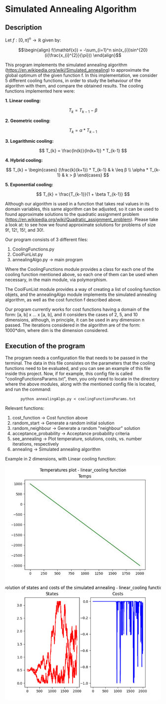 # Simulated Annealing Algorithm

## Description

Let $f : [0, \pi] ^n \to \mathbb{R}$ given by:

$$\begin{align}
        f(\mathbf{x}) = -\sum_{i=1}^n sin(x_{i})sin^{20}(i(\frac{x_{i}^{2}}{\pi})) 
\end{align}$$

This program implements the simulated annealing algorithm (https://en.wikipedia.org/wiki/Simulated_annealing) to approximate the global optimum of the given function f. In this implementation, we consider 5 different cooling functions, in order to study the behaviour of the algorithm with them, and compare the obtained results. The cooling functions implemented here were:

**1.   Linear cooling:**

$$ T_{k} = T_{k-1} - \beta $$

**2.   Geometric cooling:**

$$ T_{k} = \alpha * T_{k-1} $$

**3.   Logarithmic cooling:**

$$ T_{k} = \frac{ln(k)}{ln(k+1)} * T_{k-1} $$

**4.   Hybrid cooling:**

$$ T_{k} = \begin{cases} 
      (\frac{k}{k+1}) * T_{k-1} & k \leq β \\
      \alpha * T_{k-1} & k > β 
   \end{cases}
$$

**5.   Exponential cooling:**

$$ T_{k} = \frac{T_{k-1}}{1 + \beta T_{k-1}} $$

Although our algorithm is used in a function that takes real values in its domain variables, this same algorithm can be adjusted, so it can be used to found approximate solutions to the quadratic assignment problem (https://en.wikipedia.org/wiki/Quadratic_assignment_problem). Please take a look at:  to see how we found approximate solutions for problems of size 9!, 12!, 15!, and 30!. 


Our program consists of 3 different files:

1. CoolingFunctions.py
2. CoolFunList.py
3. annealingAlgo.py -> main program

Where the CoolingFunctions module provides a class for each one of the cooling function mentioned above, so each one of them can be used when necessary, in the main module, via polymorphism.

The CoolFunList module provides a way of creating a list of cooling function objets, and the annealingAlgo module implements the simulated annealing algorithm, as well as the cost function f described above.

Our program currently works for cost functions having a domain of the form: [a, b] x ... x [a, b], and it considers the cases of 2, 5, and 10 dimensions, although, in principle, it can be used in any dimension n passed. The iterations considered in the algorithm are of the form: 1000*dim, where dim is the dimension considered.

## Execution of the program

The program needs a configuration file that needs to be passed in the terminal. The data in this file consistes on the parameters that the cooling functions need to be evaluated, and you can see an example of this file inside this project. Now, if for example, this config file is called "coolingFunctionsParams.txt", then, you only need to locate in the directory where the above modules, along with the mentioned config file is located, and run the command: 

           python annealingAlgo.py < coolingFunctionsParams.txt
 
Relevant functions:
1. cost_function -> Cost function above
2. random_start  -> Generate a random initial solution 
3. random_neighbour   -> Generate a random "neighbour" solution
4. acceptance_probability -> Acceptance probability criteria
5. see_annealing -> Plot temperature, solutions, costs, vs. number iterations, respectively
6. annealing -> Simulated annealing algorithm

Example in 2 dimensions, with Linear cooling function:

![alt text](https://github.com/Freddy-94/Metaheuristics-practices/blob/main/SimulatedAnnealingLinearCoolingFunLastEpochTempGraph2dim.jpeg)
![alt text](https://github.com/Freddy-94/Metaheuristics-practices/blob/main/StatesvsCostsGraph2dim.png)
